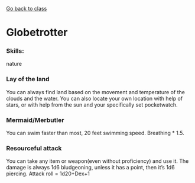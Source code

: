 [Go back to class](airSailor.md)
# Globetrotter
### Skills: 
nature

### Lay of the land
You can always find land based on the movement and temperature of the clouds and the water. You can also locate your own location with help of stars, or with help from the sun and your specifically set pocketwatch.

### Mermaid/Merbutler
You can swim faster than most, 20 feet swimming speed. Breathing * 1.5.

### Resourceful attack
You can take any item or weapon(even without proficiency) and use it. The damage is always 1d6 bludgeoning, unless it has a point, then it’s 1d6 piercing. Attack roll = 1d20+Dex+1
